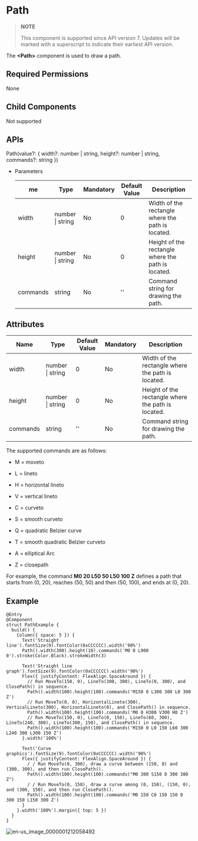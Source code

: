 # Path


> **NOTE**
>
> This component is supported since API version 7. Updates will be marked with a superscript to indicate their earliest API version.


The **\<Path>** component is used to draw a path.


## Required Permissions

None


## Child Components

Not supported

## APIs

Path(value?: { width?: number | string, height?: number | string, commands?: string })

- Parameters

  | me       | Type             | Mandatory | Default Value | Description                                        |
  | -------- | ---------------- | --------- | ------------- | -------------------------------------------------- |
  | width    | number \| string | No        | 0             | Width of the rectangle where the path is located.  |
  | height   | number \| string | No        | 0             | Height of the rectangle where the path is located. |
  | commands | string           | No        | ''            | Command string for drawing the path.               |


## Attributes

| Name | Type | Default Value | Mandatory | Description |
| -------- | -------- | -------- | -------- | -------- |
| width | number \| string | 0 | No | Width of the rectangle where the path is located. |
| height | number \| string | 0 | No | Height of the rectangle where the path is located. |
| commands | string | '' | No | Command string for drawing the path. |


The supported commands are as follows:


- M = moveto

- L = lineto

- H = horizontal lineto

- V = vertical lineto

- C = curveto

- S = smooth curveto

- Q = quadratic Belzier curve

- T = smooth quadratic Belzier curveto

- A = elliptical Arc

- Z = closepath


For example, the command **M0 20 L50 50 L50 100 Z** defines a path that starts from (0, 20), reaches (50, 50) and then (50, 100), and ends at (0, 20).


## Example


```
@Entry
@Component
struct PathExample {
  build() {
    Column({ space: 5 }) {
      Text('Straight line').fontSize(9).fontColor(0xCCCCCC).width('90%')
      Path().width(300).height(10).commands('M0 0 L900 0').stroke(Color.Black).strokeWidth(3)

      Text('Straight line graph').fontSize(9).fontColor(0xCCCCCC).width('90%')
      Flex({ justifyContent: FlexAlign.SpaceAround }) {
        // Run MoveTo(150, 0), LineTo(300, 300), LineTo(0, 300), and ClosePath() in sequence.
        Path().width(100).height(100).commands('M150 0 L300 300 L0 300 Z')
        // Run MoveTo(0, 0), HorizontalLineto(300), VerticalLineto(300), HorizontalLineto(0), and ClosePath() in sequence.
        Path().width(100).height(100).commands('M0 0 H300 V300 H0 Z')
        // Run MoveTo(150, 0), LineTo(0, 150), LineTo(60, 300), LineTo(240, 300), LineTo(300, 150), and ClosePath() in sequence.
        Path().width(100).height(100).commands('M150 0 L0 150 L60 300 L240 300 L300 150 Z')
      }.width('100%')

      Text('Curve graphics').fontSize(9).fontColor(0xCCCCCC).width('90%')
      Flex({ justifyContent: FlexAlign.SpaceAround }) {
        / / Run MoveTo(0, 300), draw a curve between (150, 0) and (300, 300), and then run ClosePath().
        Path().width(100).height(100).commands("M0 300 S150 0 300 300 Z")
        / / Run MoveTo(0, 150), draw a curve among (0, 150), (150, 0), and (300, 150), and then run ClosePath().
        Path().width(100).height(100).commands('M0 150 C0 150 150 0 300 150 L150 300 Z')
      }
    }.width('100%').margin({ top: 5 })
  }
}
```

![en-us_image_0000001212058492](figures/en-us_image_0000001212058492.png)

